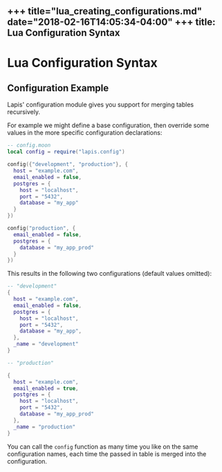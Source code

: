 +++
title="lua_creating_configurations.md"
date="2018-02-16T14:05:34-04:00"
+++
title: Lua Configuration Syntax
---
<div class="override_lang" data-lang="lua"></div>

# Lua Configuration Syntax

## Configuration Example

Lapis' configuration module gives you support for merging tables recursively.

For example we might define a base configuration, then override some values in
the more specific configuration declarations:


```lua
-- config.moon
local config = require("lapis.config")

config({"development", "production"}, {
  host = "example.com",
  email_enabled = false,
  postgres = {
    host = "localhost",
    port = "5432",
    database = "my_app"
  }
})

config("production", {
  email_enabled = false,
  postgres = {
    database = "my_app_prod"
  }
})
```

This results in the following two configurations (default values omitted):

```lua
-- "development"
{
  host = "example.com",
  email_enabled = false,
  postgres = {
    host = "localhost",
    port = "5432",
    database = "my_app",
  },
  _name = "development"
}
```

```lua
-- "production"

{
  host = "example.com",
  email_enabled = true,
  postgres = {
    host = "localhost",
    port = "5432",
    database = "my_app_prod"
  },
  _name = "production"
}
```

You can call the `config` function as many time you like on the same
configuration names, each time the passed in table is merged into the
configuration.
